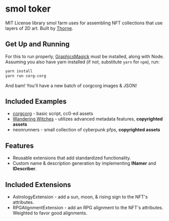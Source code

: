 # smol toker

MIT License library smol farm uses for assembling NFT collections that use layers of 2D art. Built by [Thorne](https://github.com/existentialenso).

## Get Up and Running

For this to run properly, [GraphicsMagick](http://www.graphicsmagick.org/) must be installed, along with Node. Assuming you also have yarn installed (if not, substitute `yarn` for `npm`), run:

```bash
yarn install
yarn run corg-corg
```

And bam! You'll have a new batch of corgcorg images & JSON!

## Included Examples

* [corgcorg](https://corgcorg.xyz/) - basic script, cc0-ed assets
* [Wandering Witches](http://wanderingwitches.xyz/) - utilizes advanced metadata features, **copyrighted assets**
* neonrunners - small collection of cyberpunk pfps, **copyrighted assets**

## Features

* Reusable extensions that add standardized functionality.
* Custom name & description generation by implementing **INamer** and **IDescriber**.

## Included Extensions

* AstrologyExtension - add a sun, moon, & rising sign to the NFT's attributes.
* RPGAlignmentExtension - add an RPG alignment to the NFT's attributes. Weighted to favor good alignments.